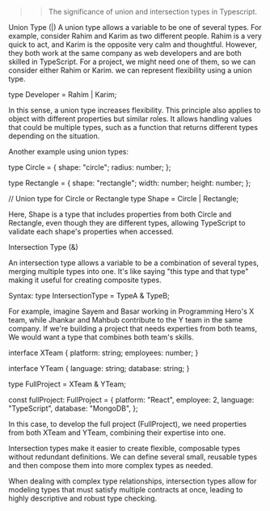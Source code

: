 >> The significance of union and intersection types in Typescript.

Union Type (|)
A union type allows a variable to be one of several types. For example, consider Rahim and Karim as two different people. Rahim is a very quick to act, and Karim is the opposite very calm and thoughtful. However, they both work at the same company as web developers and are both skilled in TypeScript. For a project, we might need one of them, so we can consider either Rahim or Karim. we can represent flexibility using a union type.

type Developer = Rahim | Karim;

In this sense, a union type increases flexibility. This principle also applies to object with different properties but similar roles. It allows handling values that could be multiple types, such as a function that returns different types depending on the situation.

Another example using union types:

type Circle = {
    shape: "circle";
    radius: number;
};

type Rectangle = {
    shape: "rectangle";
    width: number;
    height: number;
};

// Union type for Circle or Rectangle
type Shape = Circle | Rectangle;

Here, Shape is a type that includes properties from both Circle and Rectangle, even though they are different types, allowing TypeScript to validate each shape's properties when accessed.


Intersection Type (&)

An intersection type allows a variable to be a combination of several types, merging multiple types into one. It's like saying "this type and that type" making it useful for creating composite types.

Syntax:
type IntersectionType = TypeA & TypeB;

For example, imagine Sayem and Basar working in Programming Hero's X team, while Jhankar and Mahbub contribute to the Y team in the same company. If we're building a project that needs experties from both teams, We would want a type that combines both team's skills.

interface XTeam {
    platform: string;
    employees: number;
}

interface YTeam {
    language: string;
    database: string;
}

type FullProject = XTeam & YTeam;

const fullProject: FullProject = {
    platform: "React",
    employee: 2,
    language: "TypeScript",
    database: "MongoDB",
};

In this case, to develop the full project (FullProject), we need properties from both XTeam and YTeam, combining their expertise into one.

Intersection types make it easier to create flexible, composable types without redundant definitions. We can define several small, reusable types and then compose them into more complex types as needed.

When dealing with complex type relationships, intersection types allow for modeling types that must satisfy multiple contracts at once, leading to highly descriptive and robust type checking.

